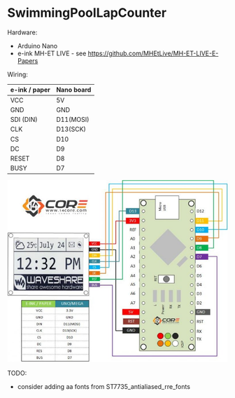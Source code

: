# SwimmingPoolLapCounter

Hardware:
- Arduino Nano
- e-ink MH-ET LIVE - see https://github.com/MHEtLive/MH-ET-LIVE-E-Papers 

Wiring:

| e-ink / paper | Nano board |
|---------------|------------|
| VCC           | 5V         |
| GND           | GND        |
| SDI (DIN)     | D11(MOSI)  |
| CLK           | D13(SCK)   |
| CS            | D10        |
| DC            | D9         |
| RESET         | D8         |
| BUSY          | D7         |

![wiring](guide-wiring-eink-epaper-module-schematics-diagram-14core-768x633.jpg "wiring")


TODO:
- consider adding aa fonts from ST7735_antialiased_rre_fonts
